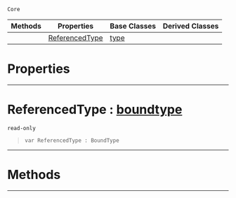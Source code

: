  `Core`

|Methods|Properties|Base Classes|Derived Classes|
|---|---|---|---|
| |[ ReferencedType](https://github.com/ZilchEngine/ZilchDocs/blob/master/code_reference/nada_base_types/indirectiontype.markdown#referencedtype-zilch-engi)|[type](https://github.com/ZilchEngine/ZilchDocs/blob/master/code_reference/nada_base_types/type.markdown)| |


 #  Properties


---  
 #  ReferencedType : [boundtype](https://github.com/ZilchEngine/ZilchDocs/blob/master/code_reference/nada_base_types/boundtype.markdown)

 `read-only`

> 
> ``` lang=cpp, name=Nada
> var ReferencedType : BoundType


---  
 #  Methods


---  
 

 